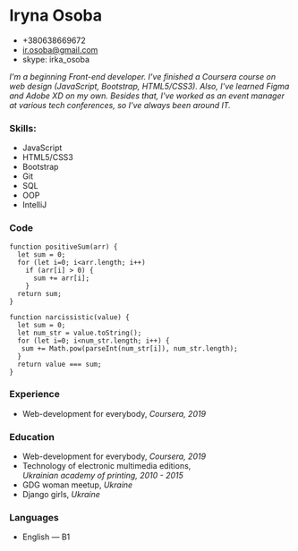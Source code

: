 # **Iryna Osoba**

* +380638669672
* ir.osoba@gmail.com
* skype: irka_osoba

_I'm a beginning Front-end developer. I've finished a Coursera course on web design (JavaScript, Bootstrap, HTML5/CSS3). Also, I've learned Figma and Adobe XD on my own. Besides that, I've worked as an event manager at various tech conferences, so I've always been around IT._

### Skills:
* JavaScript
* HTML5/CSS3
* Bootstrap
* Git
* SQL
* OOP
* IntelliJ

### Code
```
function positiveSum(arr) {
  let sum = 0;
  for (let i=0; i<arr.length; i++)
    if (arr[i] > 0) {
      sum += arr[i];
    }
  return sum;
}
```
```
function narcissistic(value) {
  let sum = 0;
  let num_str = value.toString();
  for (let i=0; i<num_str.length; i++) {
   sum += Math.pow(parseInt(num_str[i]), num_str.length);
  }
  return value === sum;
}
```

### Experience
* Web-development for everybody, _Coursera, 2019_

### Education
* Web-development for everybody, _Coursera, 2019_
* Technology of electronic multimedia editions,\
 _Ukrainian academy of printing, 2010 - 2015_
* GDG woman meetup, _Ukraine_
* Django girls, _Ukraine_

### Languages
* English — B1
